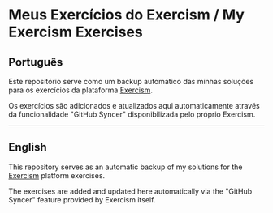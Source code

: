 # Meus Exercícios do Exercism / My Exercism Exercises

## Português

Este repositório serve como um backup automático das minhas soluções para os exercícios da plataforma [Exercism](https://exercism.org).

Os exercícios são adicionados e atualizados aqui automaticamente através da funcionalidade "GitHub Syncer" disponibilizada pelo próprio Exercism.

---

## English

This repository serves as an automatic backup of my solutions for the [Exercism](https://exercism.org) platform exercises.

The exercises are added and updated here automatically via the "GitHub Syncer" feature provided by Exercism itself.
